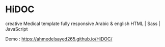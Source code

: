# HiDOC

creative Medical template fully responsive Arabic & english 
HTML | Sass | JavaScript

Demo : https://ahmedelsayed265.github.io/HiDOC/

